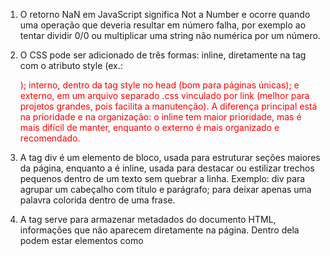 1) O retorno NaN em JavaScript significa Not a Number e ocorre quando uma operação que deveria resultar em número falha, por exemplo ao tentar dividir 0/0 ou multiplicar uma string não numérica por um número.

2) O CSS pode ser adicionado de três formas: inline, diretamente na tag com o atributo style (ex.: <p style="color:red;">); interno, dentro da tag style no head (bom para páginas únicas); e externo, em um arquivo separado .css vinculado por link (melhor para projetos grandes, pois facilita a manutenção). A diferença principal está na prioridade e na organização: o inline tem maior prioridade, mas é mais difícil de manter, enquanto o externo é mais organizado e recomendado.

3) A tag div é um elemento de bloco, usada para estruturar seções maiores da página, enquanto a <span> é inline, usada para destacar ou estilizar trechos pequenos dentro de um texto sem quebrar a linha. Exemplo: div para agrupar um cabeçalho com título e parágrafo; <span> para deixar apenas uma palavra colorida dentro de uma frase.

4) A tag <head> serve para armazenar metadados do documento HTML, informações que não aparecem diretamente na página. Dentro dela podem estar elementos como <title> (título exibido na aba do navegador), <meta> (configurações de charset, autor ou descrição) e <link> (ligação com arquivos CSS).

5) As listas ordenadas ol apresentam os itens numerados, já as listas não ordenadas ul usam marcadores (bolinhas, quadrados etc.). Exemplo de lista ordenada: <ol><li>Primeiro</li><li>Segundo</li></ol>. Exemplo de lista não ordenada: <ul><li>Maçã</li><li>Banana</li></ul>.

6) A propriedade display no CSS define como o elemento é exibido. O valor block faz o elemento ocupar toda a largura disponível e quebrar a linha (ex.: div); o valor inline faz o elemento ocupar apenas o espaço do conteúdo, sem quebra de linha (ex.: span); e o inline-block combina os dois: fica na mesma linha como inline, mas permite definir largura e altura como block.

7) O box model CSS é essencialmente uma caixa que envolve cada elemento HTML. Ele consiste em: conteúdo, preenchimento, bordas e margens. A imagem abaixo ilustra o modelo de caixa. Explicação das diferentes partes (da parte mais interna para a parte mais externa) 
Conteúdo - O conteúdo da caixa, onde aparecem o texto e as imagens
Padding - Limpa uma área ao redor do conteúdo. O preenchimento é transparente
Borda - Uma borda que circunda o preenchimento e o conteúdo
Margem - Limpa uma área fora da borda. A margem é transparente

8) As tags semânticas do HTML5 têm a função de dar significado ao conteúdo, facilitando a compreensão da estrutura por navegadores, buscadores e leitores de tela. O header representa o cabeçalho da página ou de uma seção, geralmente com título e menu. O section define uma seção temática de conteúdo. Oarticle> representa um conteúdo independente, como uma notícia ou postagem. Já o footer é o rodapé da página ou de uma seção, usado para informações adicionais, como contatos ou direitos autorais.

9) O atributo target="_blank" faz com que um link seja aberto em uma nova aba ou janela do navegador. No entanto, ele pode abrir brechas de segurança, como o tabnabbing, em que a aba aberta tenta manipular a página original. Por isso, é recomendável usar também rel="noopener noreferrer", que impede essa vulnerabilidade.

10) A propriedade flex faz parte do Flexbox, um modelo de layout usado para organizar elementos de forma flexível dentro de um container. Ela define como os itens crescem ou encolhem em relação uns aos outros para ocupar o espaço disponível. Por exemplo, em um container com display: flex, é possível fazer um item ocupar o dobro do espaço de outro usando flex: 2 em vez de flex: 1.

11) As transições no CSS permitem que mudanças em propriedades aconteçam de forma gradual, criando animações simples. Elas são muito usadas em efeitos de hover. Por exemplo, um botão pode mudar de cor e aumentar de tamanho suavemente quando o mouse passa por cima
.botao {
  background: blue;
  color: white;
  transition: background 0.5s, transform 0.5s;
}
.botao:hover {
  background: darkblue;
  transform: scale(1.1);
}









16)(Essa e a 16) Podemos usar const, var e let no código do JavaScript.O Var é o mais antigo, tem escopo de função ( vale dentro de toda a função) e permite redeclarar a variável no mesmo lugar, o que pode gerar problemas no código.O let é o mais moderno, tem escopo de bloco( só vale dentro das chave que ele foi criado e não pode ser redeclarado, mas o valor pode ser alterado.Já o const também tem escopo de bloco, mas não permite alterar o valor depois de definido.Porém em um objeto, podemos mudar o conteúdo interno, mas não trocar a variável interna.

17) 
let y = 20;
const z = 30;

console.log("1) x =", x); // 1) x = undefined 

x = 15;
y = 25;

console.log(x); // 15
console.log(y); // 25
console.log(z); // 30
var x = 10;

{
    var a = 100;
    let b = 200;
    const c = 300;


console.log(a); // 100
console.log(b); // 200
console.log(c); // 300
}

console.log(a);         // 100 
console.log(typeof b);  // "undefined" 
console.log(typeof c);  // "undefined"

{
    var m = "var da função";
    let n = "let da função";
    const o = "const da função";
    console.log(m); // "var da função"
    console.log(n); // "let da função"
    console.log(o); // "const da função"
}

console.log(typeof m); // "string" 
console.log(typeof n); // "undefined" 
console.log(typeof o); // "undefined"


18) Java é um linguagem compilada e orientada a objetos, usada principalmente para criar grandes aplicações, como sistemas corporativos ou sistemas de jogos.Já o JavaScript é uma linguagem interpretada, mais leve e criada para deixar as páginas da web mais interativas.

19) No JavaScript, == compara apenas os valores, fazendo conversão de tipo se necessário, enquanto === compara valor e tipo. Por exemplo, 5 ==’5’ é verdadeiro, mas 5 === ‘5’ é falso, porque os tipos são diferentes. O === é mais seguro para evitar erros.
 
20) Os operadores lógicos são usados para combinar e inverter condições em estruturas de decisão, como IF.O operador && retorna verdadeiro se todas as condições forem verdadeiras, o || retorna verdadeiro se pelo menos umas das condições forem verdadeiras.Já o operador ! inverte o valor lógico de uma condição, como em sim em não.


21) Sim.Para isso, podemos usar a notação de ponto ou a notação de colchetes, atribuindo um valor à nova propriedade desejada. Por exemplo, se temos um objeto pessoa com nome e idade , podemos adicionar uma propriedade altura usando pessoa.altura= 1.75 ou  pessoa[“altura”] = 1.75.


22) No JavaScript, undefined  significa que uma variável foi declarada, mas ainda não recebeu valor, enquanto null  é um valor que o programador atribui intencionalmente para indicar que a variável está vazia.

23) Em JavaScript, um objeto é uma estrutura que permite armazenar valores e funções organizados em propriedades, que são pares de chave e valor. Ele é usado para representar entidades do mundo real ou agrupar informações relacionadas em um único elemento. Um objeto é declarado usando chaves {} e suas propriedades são definidas dentro delas. Por exemplo, podemos criar um objeto pessoa com as propriedades nome, idade e uma função saudação, que permite acessar os dados ou executar ações relacionadas a esse objeto.
